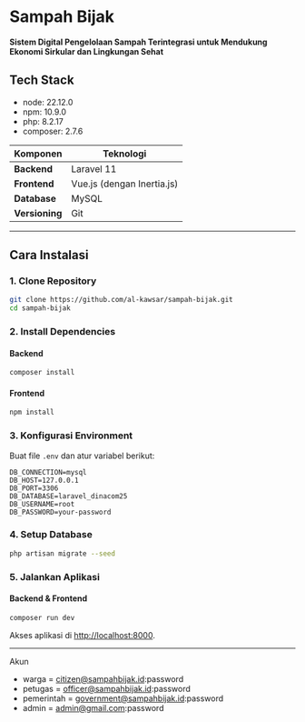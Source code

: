 # Sampah Bijak

**Sistem Digital Pengelolaan Sampah Terintegrasi untuk Mendukung Ekonomi Sirkular dan Lingkungan Sehat**

## **Tech Stack**

- node: 22.12.0
- npm: 10.9.0
- php: 8.2.17
- composer: 2.7.6

| **Komponen**   | **Teknologi**        |
|----------------|----------------------|
| **Backend**    | Laravel 11              |
| **Frontend**   | Vue.js (dengan Inertia.js) |
| **Database**   | MySQL                |
| **Versioning** | Git                  |

---

## **Cara Instalasi**

### **1. Clone Repository**
```bash
git clone https://github.com/al-kawsar/sampah-bijak.git
cd sampah-bijak
```

### **2. Install Dependencies**
#### Backend
```bash
composer install
```
#### Frontend
```bash
npm install
```

### **3. Konfigurasi Environment**
Buat file `.env` dan atur variabel berikut:
```env
DB_CONNECTION=mysql
DB_HOST=127.0.0.1
DB_PORT=3306
DB_DATABASE=laravel_dinacom25
DB_USERNAME=root
DB_PASSWORD=your-password
```

### **4. Setup Database**
```bash
php artisan migrate --seed
```

### **5. Jalankan Aplikasi**
#### Backend & Frontend
```bash
composer run dev
```

Akses aplikasi di [http://localhost:8000](http://localhost:8000).

---

Akun
- warga = citizen@sampahbijak.id:password
- petugas = officer@sampahbijak.id:password
- pemerintah = government@sampahbijak.id:password
- admin = admin@gmail.com:password